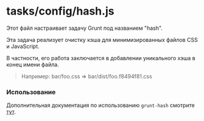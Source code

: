 # tasks/config/hash.js


Этот файл настраивает задачу Grunt под названием "hash".

Эта задача реализует очистку кэша для минимизированных файлов CSS и JavaScript.

В частности, его работа заключается в добавлении уникального хэша в конец имени файла.

> Например: bar/foo.css => bar/dist/foo.f8494f81.css


### Использование

Дополнительная документация по использованию `grunt-hash` смотрите [тут](https://github.com/jgallen23/grunt-hash/tree/0.5.0#grunt-hash).


<docmeta name="displayName" value="hash.js">
